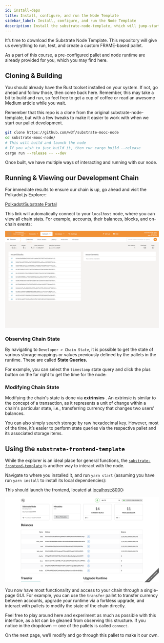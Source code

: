 ```yaml
---
id: install-deps
title: Install, configure, and run the Node Template
sidebar_label: Install, configure, and run the Node Template
description: Install the substrate-node-template, which will jump-start the development process!
---
```


It’s time to download the Substrate Node Template.  This repository will give us everything to run, test, and create a custom FRAME-based pallet.

As a part of this course, a pre-configured pallet and node runtime are already provided for you, which you may find here.

## Cloning & Building

You should already have the Rust toolset installed on your system.  If not, go ahead and follow those, then come back here.  Remember, this may take a bit to build and run, so feel free to get a cup of coffee or read an awesome Medium article while you wait.

Remember that this repo is a clone from the original substrate-node-template, but with a few tweaks to make it easier to work with when we start our pallet development.

```bash
git clone https://github.com/w3f/substrate-mooc-node
cd substrate-mooc-node/
# This will build and launch the node
# If you wish to just build it, then run cargo build --release
cargo run --release -- --dev
```

Once built, we have multiple ways of interacting and running with our node.

## Running & Viewing our Development Chain

For immediate results to ensure our chain is up, go ahead and visit the Polkadot.js Explorer: 

[Polkadot/Substrate Portal](https://polkadot.js.org/apps/#/explorer?rpc=ws://localhost:9944)

This link will automatically connect to your `localhost` node, where you can view all chain stats.  For example,  accounts, their balances, blocks, and on-chain events:

![Polkadot JS Dev](../assets/polkadot_js_dev.png)

### Observing Chain State

By navigating to `Developer > Chain State`, it is possible to get the state of various storage mappings or values previously defined by the pallets in the runtime.  These are called **State Queries.**

For example, you can select the `timestamp` state query and click the plus button on the far right to get the time for the node:

### Modifying Chain State

Modifying the chain's state is done via **extrinsics** .  An extrinsic is similar to the concept of a transaction, as it represents a unit of change within a chain's particular state, i.e., transferring currency that changes two users' balances.

You can also simply search storage by raw hexadecimal key.  However, most of the time, it’s easier to perform state queries via the respective pallet and its associated storage items.

## Using the `substrate-frontend-template`

While the explorer is an ideal place for general functions, the [`substrate-frontend-template`](https://github.com/substrate-developer-hub/substrate-front-end-template) is another way to interact with the node. 

Navigate to where you installed it, and run `yarn start` (assuming you have run `yarn install` to install its local dependencies):

This should launch the frontend, located at [localhost:8000](http://localhost:8000/substrate-front-end-template):

![Substrate Frontend Template](../assets/frontend_template.png)

You now have most functionality and access to your chain through a single-page GUI.  For example, you can use the `transfer` pallet to transfer currency between accounts, upgrade your runtime via a forkless upgrade, and interact with pallets to modify the state of the chain directly.

Feel free to play around here and experiment as much as possible with this interface, as a lot can be gleaned from observing this structure.  If you notice in the dropdown — one of the pallets is called `connect`. 

On the next page, we’ll modify and go through this pallet to make it our own.